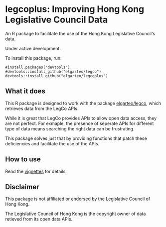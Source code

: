 # legcoplus: Improving Hong Kong Legislative Council Data
An R package to facilitate the use of the Hong Kong Legislative Council's data.

Under active development.

To install this package, run:
```
#install.packages("devtools")
#devtools::install_github("elgarteo/legco")
devtools::install_github("elgarteo/legcoplus")
```

## What it does
This R package is designed to work with the package [elgarteo/legco](https://github.com/elgarteo/legco),
which retrieves data from the LegCo APIs. 

While it is great that LegCo provides APIs to allow open data access, they are not perfect.
For exmaple, the presence of seperate APIs for different type of data means searching the 
right data can be frustrating.

This package solves just that by providing functions that patch these deficiencies and facilitate 
the use of the APIs.

## How to use
Read the [vignettes](https://elgarteo.ga/legco/legcoplus/) for details.

## Disclaimer
This package is not affiliated or endorsed by the Legislative Council of Hong Kong. 

The Legislative Council of Hong Kong is the copyright owner of data retieved from its open data APIs.

